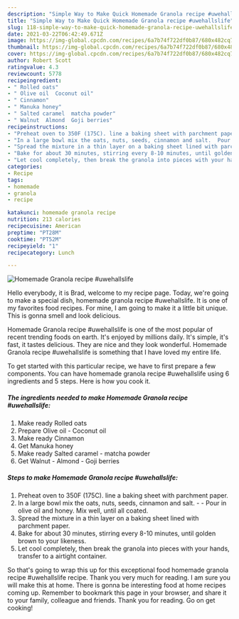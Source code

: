 ```yaml
---
description: "Simple Way to Make Quick Homemade Granola recipe #uwehallslife"
title: "Simple Way to Make Quick Homemade Granola recipe #uwehallslife"
slug: 118-simple-way-to-make-quick-homemade-granola-recipe-uwehallslife
date: 2021-03-22T06:42:49.671Z
image: https://img-global.cpcdn.com/recipes/6a7b74f722df0b87/680x482cq70/homemade-granola-recipe-uwehallslife-recipe-main-photo.jpg
thumbnail: https://img-global.cpcdn.com/recipes/6a7b74f722df0b87/680x482cq70/homemade-granola-recipe-uwehallslife-recipe-main-photo.jpg
cover: https://img-global.cpcdn.com/recipes/6a7b74f722df0b87/680x482cq70/homemade-granola-recipe-uwehallslife-recipe-main-photo.jpg
author: Robert Scott
ratingvalue: 4.3
reviewcount: 5778
recipeingredient:
- " Rolled oats"
- " Olive oil  Coconut oil"
- " Cinnamon"
- " Manuka honey"
- " Salted caramel  matcha powder"
- " Walnut  Almond  Goji berries"
recipeinstructions:
- "Preheat oven to 350F (175C). line a baking sheet with parchment paper."
- "In a large bowl mix the oats, nuts, seeds, cinnamon and salt.  Pour in olive oil and honey. Mix well, until all coated."
- "Spread the mixture in a thin layer on a baking sheet lined with parchment paper."
- "Bake for about 30 minutes, stirring every 8-10 minutes, until golden brown to your likeness."
- "Let cool completely, then break the granola into pieces with your hands, transfer to a airtight container."
categories:
- Recipe
tags:
- homemade
- granola
- recipe

katakunci: homemade granola recipe 
nutrition: 213 calories
recipecuisine: American
preptime: "PT28M"
cooktime: "PT52M"
recipeyield: "1"
recipecategory: Lunch

---
```



![Homemade Granola recipe #uwehallslife](https://img-global.cpcdn.com/recipes/6a7b74f722df0b87/680x482cq70/homemade-granola-recipe-uwehallslife-recipe-main-photo.jpg)

Hello everybody, it is Brad, welcome to my recipe page. Today, we're going to make a special dish, homemade granola recipe #uwehallslife. It is one of my favorites food recipes. For mine, I am going to make it a little bit unique. This is gonna smell and look delicious.



Homemade Granola recipe #uwehallslife is one of the most popular of recent trending foods on earth. It's enjoyed by millions daily. It's simple, it's fast, it tastes delicious. They are nice and they look wonderful. Homemade Granola recipe #uwehallslife is something that I have loved my entire life.


To get started with this particular recipe, we have to first prepare a few components. You can have homemade granola recipe #uwehallslife using 6 ingredients and 5 steps. Here is how you cook it.

<!--inarticleads1-->

##### The ingredients needed to make Homemade Granola recipe #uwehallslife:

1. Make ready  Rolled oats
1. Prepare  Olive oil - Coconut oil
1. Make ready  Cinnamon
1. Get  Manuka honey
1. Make ready  Salted caramel - matcha powder
1. Get  Walnut - Almond - Goji berries




<!--inarticleads2-->

##### Steps to make Homemade Granola recipe #uwehallslife:

1. Preheat oven to 350F (175C). line a baking sheet with parchment paper.
1. In a large bowl mix the oats, nuts, seeds, cinnamon and salt. -  - Pour in olive oil and honey. Mix well, until all coated.
1. Spread the mixture in a thin layer on a baking sheet lined with parchment paper.
1. Bake for about 30 minutes, stirring every 8-10 minutes, until golden brown to your likeness.
1. Let cool completely, then break the granola into pieces with your hands, transfer to a airtight container.




So that's going to wrap this up for this exceptional food homemade granola recipe #uwehallslife recipe. Thank you very much for reading. I am sure you will make this at home. There is gonna be interesting food at home recipes coming up. Remember to bookmark this page in your browser, and share it to your family, colleague and friends. Thank you for reading. Go on get cooking!
